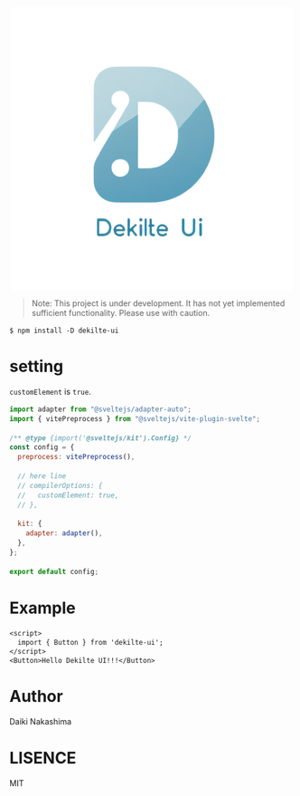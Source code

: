 <div style="display: flex; justify-content: center;">
  <img src="/static/dekilte-ui-logo-bg.png" style="text-align: center;" alt="Dekilte UI" />
</div>

> Note: This project is under development. It has not yet implemented sufficient functionality. Please use with caution.

```shell
$ npm install -D dekilte-ui
```

# setting

`customElement` is `true`.

```js
import adapter from "@sveltejs/adapter-auto";
import { vitePreprocess } from "@sveltejs/vite-plugin-svelte";

/** @type {import('@sveltejs/kit').Config} */
const config = {
  preprocess: vitePreprocess(),

  // here line
  // compilerOptions: {
  //   customElement: true,
  // },

  kit: {
    adapter: adapter(),
  },
};

export default config;
```

# Example

```svelte
<script>
  import { Button } from 'dekilte-ui';
</script>
<Button>Hello Dekilte UI!!!</Button>
```

# Author

Daiki Nakashima

# LISENCE

MIT